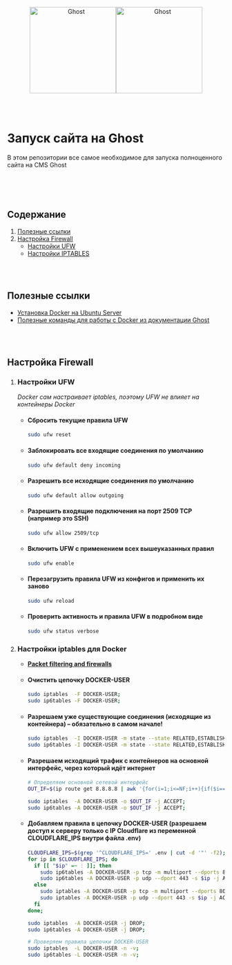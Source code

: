 <br><br><p align="center"><a href="https://ghost.org/#gh-light-mode-only" target="_blank"><img src="https://user-images.githubusercontent.com/65487235/157884383-1b75feb1-45d8-4430-b636-3f7e06577347.png" alt="Ghost" width="200px"></a><a href="https://ghost.org/#gh-dark-mode-only" target="_blank"><img src="https://user-images.githubusercontent.com/65487235/157849205-aa24152c-4610-4d7d-b752-3a8c4f9319e6.png" alt="Ghost" width="200px"></a></p>

<br><br>

# Запуск сайта на Ghost
В этом репозитории все самое необходимое для запуска полноценного сайта на CMS Ghost <br><br>

<br><br>

## Содержание

1. [Полезные ссылки](#полезные-ссылки)
2. [Настройка Firewall](#настройка-firewall)
    - [Настройки UFW](#настройки-ufw)
    - [Настройки IPTABLES](#настройки-iptables-для-docker)

<br><br>

## Полезные ссылки

* [Установка Docker на Ubuntu Server][01]
* [Полезные команды для работы с Docker из документации Ghost][02]

<br><br>

## Настройка Firewall

1. ### Настройки UFW
    _Docker сам настраивает iptables, поэтому UFW не влияет на контейнеры Docker_

    * #### Сбросить текущие правила UFW
      ```sh
      sudo ufw reset
      ```

    * #### Заблокировать все входящие соединения по умолчанию
      ```sh
      sudo ufw default deny incoming
      ```

    * #### Разрешить все исходящие соединения по умолчанию
        ```sh
        sudo ufw default allow outgoing
        ```

    * #### Разрешить входящие подключения на порт 2509 TCP (например это SSH)
        ```sh
        sudo ufw allow 2509/tcp
        ```

    * #### Включить UFW с применением всех вышеуказанных правил
        ```sh
        sudo ufw enable
        ```

    * #### Перезагрузить правила UFW из конфигов и применить их заново
        ```sh
        sudo ufw reload
        ```

    * #### Проверить активность и правила UFW в подробном виде
        ```sh
        sudo ufw status verbose
        ```

2. ### Настройки iptables для Docker
    * [**<u>Packet filtering and firewalls</u>**][20]

    * #### Очистить цепочку DOCKER-USER
      ```sh
      sudo iptables  -F DOCKER-USER;
      sudo ip6tables -F DOCKER-USER;
      ```

    * #### Разрешаем уже существующие соединения (исходящие из контейнера) – обязательно в самом начале!
      ```sh
      sudo iptables  -I DOCKER-USER -m state --state RELATED,ESTABLISHED -j ACCEPT;
      sudo ip6tables -I DOCKER-USER -m state --state RELATED,ESTABLISHED -j ACCEPT;
      ```

    * #### Разрешаем исходящий трафик с контейнеров на основной интерфейс, через который идёт интернет
      ```sh
      # Определяем основной сетевой интерфейс
      OUT_IF=$(ip route get 8.8.8.8 | awk '{for(i=1;i<=NF;i++){if($i=="dev"){print $(i+1)}}}');

      sudo iptables  -A DOCKER-USER -o $OUT_IF -j ACCEPT;
      sudo ip6tables -A DOCKER-USER -o $OUT_IF -j ACCEPT;
      ```

    * #### Добавляем правила в цепочку DOCKER-USER (разрешаем доступ к серверу только с IP Cloudflare из переменной CLOUDFLARE_IPS внутри файла .env)
      ```sh
      CLOUDFLARE_IPS=$(grep '^CLOUDFLARE_IPS=' .env | cut -d '"' -f2);
      for ip in $CLOUDFLARE_IPS; do
        if [[ "$ip" =~ : ]]; then
          sudo ip6tables -A DOCKER-USER -p tcp -m multiport --dports 80,443 -s $ip -j ACCEPT
          sudo ip6tables -A DOCKER-USER -p udp --dport 443 -s $ip -j ACCEPT
        else
          sudo iptables -A DOCKER-USER -p tcp -m multiport --dports 80,443 -s $ip -j ACCEPT
          sudo iptables -A DOCKER-USER -p udp --dport 443 -s $ip -j ACCEPT
        fi
      done;

      sudo iptables  -A DOCKER-USER -j DROP;
      sudo ip6tables -A DOCKER-USER -j DROP;

      # Проверяем правила цепочки DOCKER-USER
      sudo iptables  -L DOCKER-USER -n -v;
      sudo ip6tables -L DOCKER-USER -n -v;
      ```

[01]: https://docs.docker.com/engine/install/ubuntu/
[02]: https://github.com/TryGhost/ghost-docker/blob/main/help
[20]: https://docs.docker.com/engine/network/packet-filtering-firewalls/
